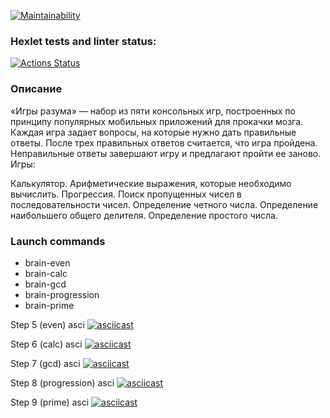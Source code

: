 [![Maintainability](https://api.codeclimate.com/v1/badges/cd40c972d1f5ee1e8523/maintainability)](https://codeclimate.com/github/SGD77/frontend-project-44/maintainability)

### Hexlet tests and linter status:

[![Actions Status](https://github.com/SGD77/frontend-project-44/actions/workflows/hexlet-check.yml/badge.svg)](https://github.com/SGD77/frontend-project-44/actions)

### Описание
«Игры разума» — набор из пяти консольных игр, построенных по принципу популярных мобильных приложений для прокачки мозга. Каждая игра задает вопросы, на которые нужно дать правильные ответы. После трех правильных ответов считается, что игра пройдена. Неправильные ответы завершают игру и предлагают пройти ее заново. Игры:

Калькулятор. Арифметические выражения, которые необходимо вычислить.
Прогрессия. Поиск пропущенных чисел в последовательности чисел.
Определение четного числа.
Определение наибольшего общего делителя.
Определение простого числа.

### Launch commands
- brain-even
- brain-calc
- brain-gcd
- brain-progression
- brain-prime

Step 5 (even) asci
[![asciicast](https://asciinema.org/a/DoOjyCPbyNyFv5RaFJ0j0ucZN.svg)](https://asciinema.org/a/DoOjyCPbyNyFv5RaFJ0j0ucZN)

Step 6 (calc) asci
[![asciicast](https://asciinema.org/a/yXTKjU6JnV2QhPrzrMgqQjcXq.svg)](https://asciinema.org/a/yXTKjU6JnV2QhPrzrMgqQjcXq)

Step 7 (gcd) asci
[![asciicast](https://asciinema.org/a/w8NnS8KkQEf6SXgpEGVIxckP7.svg)](https://asciinema.org/a/w8NnS8KkQEf6SXgpEGVIxckP7)

Step 8 (progression) asci
[![asciicast](https://asciinema.org/a/t7G158RC5QA7tT2FbRq3rAtlL.svg)](https://asciinema.org/a/t7G158RC5QA7tT2FbRq3rAtlL)

Step 9 (prime) asci
[![asciicast](https://asciinema.org/a/BQucUn74gMfnelS3Smw220XVi.svg)](https://asciinema.org/a/BQucUn74gMfnelS3Smw220XVi)